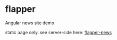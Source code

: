 # flapper
Angular news site demo

static page only. see server-side here:
[flapper-news](https://github.com/jblossomweb/flapper-news)
